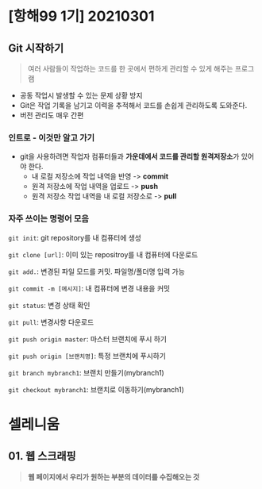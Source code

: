# [항해99 1기] 20210301

## Git 시작하기

>  여러 사람들이 작업하는 코드를 한 곳에서 편하게 관리할 수 있게 해주는 프로그램

* 공동 작업시 발생할 수 있는 문제 상황 방지
* Git은 작업 기록을 남기고 이력을 추적해서 코드를 손쉽게 관리하도록 도와준다.
* 버전 관리도 매우 간편



### 인트로 - 이것만 알고 가기

* git을 사용하려면 작업자 컴퓨터들과 **가운데에서 코드를 관리할 원격저장소**가 있어야 한다.
  * 내 로컬 저장소에 작업 내역을 반영 -> **commit**
  * 원격 저장소에 작업 내역을 업로드 -> **push**
  * 원격 저장소 작업 내역을 내 로컬 저장소로 -> **pull**



### 자주 쓰이는 명령어 모음

`git init`: git repository를 내 컴퓨터에 생성

`git clone [url]`: 이미 있는 repositroy를 내 컴퓨터에 다운로드

`git add.`: 변경된 파일 모드를 커밋. 파일명/폴더명 입력 가능

`git commit -m [메시지]`: 내 컴퓨터에 변경 내용을 커밋

`git status`: 변경 상태 확인

`git pull`: 변경사항 다운로드

`git push origin master`: 마스터 브랜치에 푸시 하기

`git push origin [브랜치명]`: 특정 브랜치에 푸시하기

`git branch mybranch1`: 브랜치 만들기(mybranch1)

`git checkout mybranch1`: 브랜치로 이동하기(mybranch1)



# 셀레니움

## 01. 웹 스크래핑

> **웹 페이지에서 우리가 원하는 부분의 데이터를 수집해오는 것**

